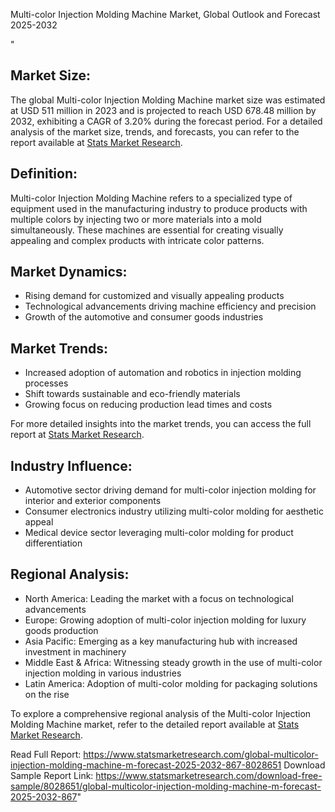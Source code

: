 Multi-color Injection Molding Machine Market, Global Outlook and Forecast 2025-2032

"<h2>Market Size:</h2>
<p>The global Multi-color Injection Molding Machine market size was estimated at USD 511 million in 2023 and is projected to reach USD 678.48 million by 2032, exhibiting a CAGR of 3.20% during the forecast period. For a detailed analysis of the market size, trends, and forecasts, you can refer to the report available at <a href='https://www.statsmarketresearch.com/global-multicolor-injection-molding-machine-m-forecast-2025-2032-867-8028651'>Stats Market Research</a>.</p>

<h2>Definition:</h2>
<p>Multi-color Injection Molding Machine refers to a specialized type of equipment used in the manufacturing industry to produce products with multiple colors by injecting two or more materials into a mold simultaneously. These machines are essential for creating visually appealing and complex products with intricate color patterns.</p>

<h2>Market Dynamics:</h2>
<ul>
  <li>Rising demand for customized and visually appealing products</li>
  <li>Technological advancements driving machine efficiency and precision</li>
  <li>Growth of the automotive and consumer goods industries</li>
</ul>

<h2>Market Trends:</h2>
<ul>
  <li>Increased adoption of automation and robotics in injection molding processes</li>
  <li>Shift towards sustainable and eco-friendly materials</li>
  <li>Growing focus on reducing production lead times and costs</li>
</ul>
<p>For more detailed insights into the market trends, you can access the full report at <a href='https://www.statsmarketresearch.com/global-multicolor-injection-molding-machine-m-forecast-2025-2032-867-8028651'>Stats Market Research</a>.</p>

<h2>Industry Influence:</h2>
<ul>
  <li>Automotive sector driving demand for multi-color injection molding for interior and exterior components</li>
  <li>Consumer electronics industry utilizing multi-color molding for aesthetic appeal</li>
  <li>Medical device sector leveraging multi-color molding for product differentiation</li>
</ul>

<h2>Regional Analysis:</h2>
<ul>
  <li>North America: Leading the market with a focus on technological advancements</li>
  <li>Europe: Growing adoption of multi-color injection molding for luxury goods production</li>
  <li>Asia Pacific: Emerging as a key manufacturing hub with increased investment in machinery</li>
  <li>Middle East & Africa: Witnessing steady growth in the use of multi-color injection molding in various industries</li>
  <li>Latin America: Adoption of multi-color molding for packaging solutions on the rise</li>
</ul>
<p>To explore a comprehensive regional analysis of the Multi-color Injection Molding Machine market, refer to the detailed report available at <a href='https://www.statsmarketresearch.com/global-multicolor-injection-molding-machine-m-forecast-2025-2032-867-8028651'>Stats Market Research</a>.</p>

Read Full Report: <a href='https://www.statsmarketresearch.com/global-multicolor-injection-molding-machine-m-forecast-2025-2032-867-8028651'>https://www.statsmarketresearch.com/global-multicolor-injection-molding-machine-m-forecast-2025-2032-867-8028651</a>
Download Sample Report Link: <a href='https://www.statsmarketresearch.com/download-free-sample/8028651/global-multicolor-injection-molding-machine-m-forecast-2025-2032-867'>https://www.statsmarketresearch.com/download-free-sample/8028651/global-multicolor-injection-molding-machine-m-forecast-2025-2032-867</a>"
